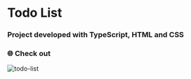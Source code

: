 <h1>Todo List</h1>

<h3>Project developed with TypeScript, HTML and CSS</h3>
<h3><a hrfef="https://patrikferreira.github.io/todo-list/">
🌐 Check out</a></h3>

![todo-list](https://user-images.githubusercontent.com/118124051/226761781-7a253f80-c446-4659-aa9f-b605e1eb9b73.png)



